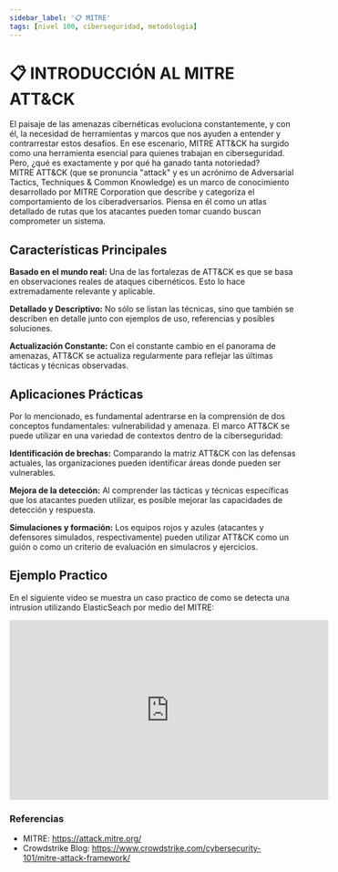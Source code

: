 ```yaml
---
sidebar_label: '📋 MITRE'
tags: [nivel 100, ciberseguridad, metodologia]
---
```


# 📋 INTRODUCCIÓN AL MITRE ATT&CK
El paisaje de las amenazas cibernéticas evoluciona constantemente, y con él, la necesidad de herramientas y marcos que nos ayuden a entender y contrarrestar estos desafíos. En ese escenario, MITRE ATT&CK ha surgido como una herramienta esencial para quienes trabajan en ciberseguridad. Pero, ¿qué es exactamente y por qué ha ganado tanta notoriedad?  
MITRE ATT&CK (que se pronuncia "attack" y es un acrónimo de Adversarial Tactics, Techniques & Common Knowledge) es un marco de conocimiento desarrollado por MITRE Corporation que describe y categoriza el comportamiento de los ciberadversarios. Piensa en él como un atlas detallado de rutas que los atacantes pueden tomar cuando buscan comprometer un sistema.

## Características Principales
**Basado en el mundo real:** Una de las fortalezas de ATT&CK es que se basa en observaciones reales de ataques cibernéticos. Esto lo hace extremadamente relevante y aplicable.

**Detallado y Descriptivo:** No sólo se listan las técnicas, sino que también se describen en detalle junto con ejemplos de uso, referencias y posibles soluciones.

**Actualización Constante:** Con el constante cambio en el panorama de amenazas, ATT&CK se actualiza regularmente para reflejar las últimas tácticas y técnicas observadas.

## Aplicaciones Prácticas
Por lo mencionado, es fundamental adentrarse en la comprensión de dos conceptos fundamentales: vulnerabilidad y amenaza.
El marco ATT&CK se puede utilizar en una variedad de contextos dentro de la ciberseguridad:

**Identificación de brechas:** Comparando la matriz ATT&CK con las defensas actuales, las organizaciones pueden identificar áreas donde pueden ser vulnerables.

**Mejora de la detección:** Al comprender las tácticas y técnicas específicas que los atacantes pueden utilizar, es posible mejorar las capacidades de detección y respuesta.

**Simulaciones y formación:** Los equipos rojos y azules (atacantes y defensores simulados, respectivamente) pueden utilizar ATT&CK como un guión o como un criterio de evaluación en simulacros y ejercicios.

## Ejemplo Practico
En el siguiente video se muestra un caso practico de como se detecta una intrusion utilizando ElasticSeach por medio del MITRE:

<iframe width="560" height="315" src="https://www.youtube.com/embed/AMHmniLJHgw" frameborder="0" allow="accelerometer; autoplay; clipboard-write; encrypted-media; gyroscope; picture-in-picture" allowfullscreen></iframe>


### Referencias

- MITRE: https://attack.mitre.org/
- Crowdstrike Blog: https://www.crowdstrike.com/cybersecurity-101/mitre-attack-framework/
